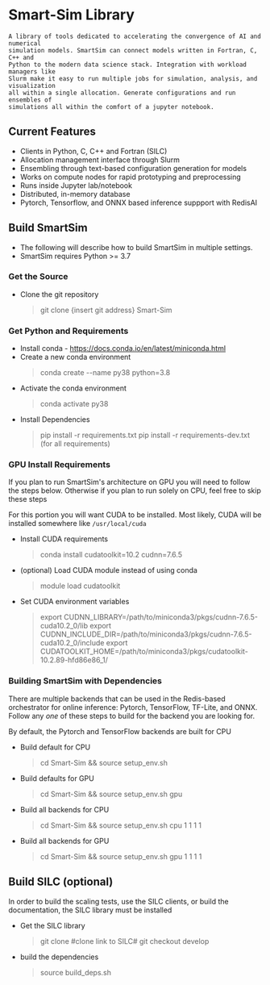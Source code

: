 # Smart-Sim Library

    A library of tools dedicated to accelerating the convergence of AI and numerical
    simulation models. SmartSim can connect models written in Fortran, C, C++ and
    Python to the modern data science stack. Integration with workload managers like
    Slurm make it easy to run multiple jobs for simulation, analysis, and visualization
    all within a single allocation. Generate configurations and run ensembles of
    simulations all within the comfort of a jupyter notebook.

## Current Features

   - Clients in Python, C, C++ and Fortran (SILC)
   - Allocation management interface through Slurm
   - Ensembling through text-based configuration generation for models
   - Works on compute nodes for rapid prototyping and preprocessing
   - Runs inside Jupyter lab/notebook
   - Distributed, in-memory database
   - Pytorch, Tensorflow, and ONNX based inference suppport with RedisAI

## Build SmartSim

  - The following will describe how to build SmartSim in multiple settings.
  - SmartSim requires Python >= 3.7

### Get the Source

   - Clone the git repository
      > git clone {insert git address} Smart-Sim

### Get Python and Requirements

   - Install conda - https://docs.conda.io/en/latest/miniconda.html
   - Create a new conda environment
      > conda create --name py38 python=3.8
   - Activate the conda environment
      > conda activate py38
   - Install Dependencies
      > pip install -r requirements.txt
      > pip install -r requirements-dev.txt (for all requirements)

### GPU Install Requirements

   If you plan to run SmartSim's architecture on GPU you will need
   to follow the steps below. Otherwise if you plan to run solely
   on CPU, feel free to skip these steps

   For this portion you will want CUDA to be installed. Most likely,
   CUDA will be installed somewhere like `/usr/local/cuda`

   - Install CUDA requirements
      > conda install cudatoolkit=10.2 cudnn=7.6.5
   - (optional) Load CUDA module instead of using conda
      > module load cudatoolkit
   - Set CUDA environment variables
      > export CUDNN_LIBRARY=/path/to/miniconda3/pkgs/cudnn-7.6.5-cuda10.2_0/lib
      > export CUDNN_INCLUDE_DIR=/path/to/miniconda3/pkgs/cudnn-7.6.5-cuda10.2_0/include
      > export CUDATOOLKIT_HOME=/path/to/miniconda3/pkgs/cudatoolkit-10.2.89-hfd86e86_1/

### Building SmartSim with Dependencies

   There are multiple backends that can be used in the Redis-based
   orchestrator for online inference: Pytorch, TensorFlow, TF-Lite,
   and ONNX. Follow any *one* of these steps to build for the backend
   you are looking for.

   By default, the Pytorch and TensorFlow backends are built for CPU

   - Build default for CPU
      > cd Smart-Sim && source setup_env.sh
   - Build defaults for GPU
      > cd Smart-Sim && source setup_env.sh gpu
   - Build all backends for CPU
      > cd Smart-Sim && source setup_env.sh cpu 1 1 1 1
   - Build all backends for GPU
      > cd Smart-Sim && source setup_env.sh gpu 1 1 1 1


## Build SILC (optional)

  In order to build the scaling tests, use the SILC clients,
  or build the documentation, the SILC library must be installed

   - Get the SILC library
     > git clone #clone link to SILC#
     > git checkout develop
   - build the dependencies
     > source build_deps.sh